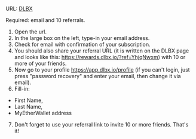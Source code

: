 URL: [DLBX](https://rewards.dlbx.io/?ref=YhjqNwxm)

Required: email and 10 referrals.

1. Open the url. 
2. In the large box on the left, type-in your email address. 
3. Check for email with confirmation of your subscription. 
4. You should also share your referral URL (it is written on the DLBX page and looks like this: https://rewards.dlbx.io/?ref=YhjqNwxm) with 10 or more of your friends. 
5. Now go to your profile https://app.dlbx.io/profile (if you can't login, just press "password recovery" and enter your email, then change it via email). 
6. Fill-in:
* First Name,
* Last Name,
* MyEtherWallet address
7. Don't forget to use your referral link to invite 10 or more friends. That's it!
